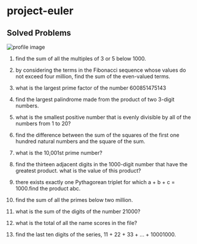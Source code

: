 # project-euler

## Solved Problems
![profile image](https://projecteuler.net/profile/f000.png)

1. find the sum of all the multiples of 3 or 5 below 1000.

2. by considering the terms in the Fibonacci sequence whose values do not exceed four million, find the sum of the even-valued terms.

3. what is the largest prime factor of the number 600851475143

4. find the largest palindrome made from the product of two 3-digit numbers.

5. what is the smallest positive number that is evenly divisible by all of the numbers from 1 to 20?

6. find the difference between the sum of the squares of the first one hundred natural numbers and the square of the sum.

7. what is the 10,001st prime number?

8. find the thirteen adjacent digits in the 1000-digit number that have the greatest product. what is the value of this product?

9. there exists exactly one Pythagorean triplet for which a + b + c = 1000.find the product abc.

10. find the sum of all the primes below two million.

16. what is the sum of the digits of the number 21000?

22. what is the total of all the name scores in the file?

48. find the last ten digits of the series, 11 + 22 + 33 + ... + 10001000.
